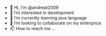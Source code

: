 - 👋 Hi, I’m @andreat2009
- 👀 I’m interested in development
- 🌱 I’m currently learning java language
- 💞️ I’m looking to collaborate on my enterprice
- 📫 How to reach me ...

<!---
andreat2009/andreat2009 is a ✨ special ✨ repository because its `README.md` (this file) appears on your GitHub profile.
You can click the Preview link to take a look at your changes.
--->
